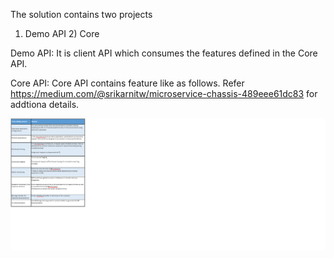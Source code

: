 The solution contains two projects
1) Demo API 2) Core

Demo API: It is client API which consumes the features defined in the Core API.

Core API: Core API contains feature like as follows. Refer https://medium.com/@srikarnitw/microservice-chassis-489eee61dc83 for addtiona details.

![alt text](https://github.com/srikarG81/Microservice-chassis-for-.NET-Core-APIs/blob/master/Features.png)

